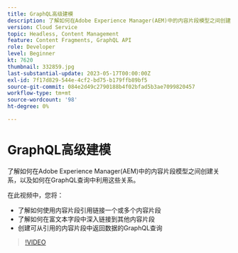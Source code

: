 ```yaml
---
title: GraphQL高级建模
description: 了解如何在Adobe Experience Manager(AEM)中的内容片段模型之间创建关系，以及如何在GraphQL查询中利用这些关系。
version: Cloud Service
topic: Headless, Content Management
feature: Content Fragments, GraphQL API
role: Developer
level: Beginner
kt: 7620
thumbnail: 332859.jpg
last-substantial-update: 2023-05-17T00:00:00Z
exl-id: 7f17d829-544e-4cf2-bd75-b179ffb89bf5
source-git-commit: 084e2d49c2790188b4f02bfad5b3ae7099820457
workflow-type: tm+mt
source-wordcount: '98'
ht-degree: 0%

---
```


# GraphQL高级建模

了解如何在Adobe Experience Manager(AEM)中的内容片段模型之间创建关系，以及如何在GraphQL查询中利用这些关系。

在此视频中，您将：

+ 了解如何使用内容片段引用链接一个或多个内容片段
+ 了解如何在富文本字段中深入链接到其他内容片段
+ 创建可从引用的内容片段中返回数据的GraphQL查询

>[!VIDEO](https://video.tv.adobe.com/v/332859?quality=12&learn=on)
